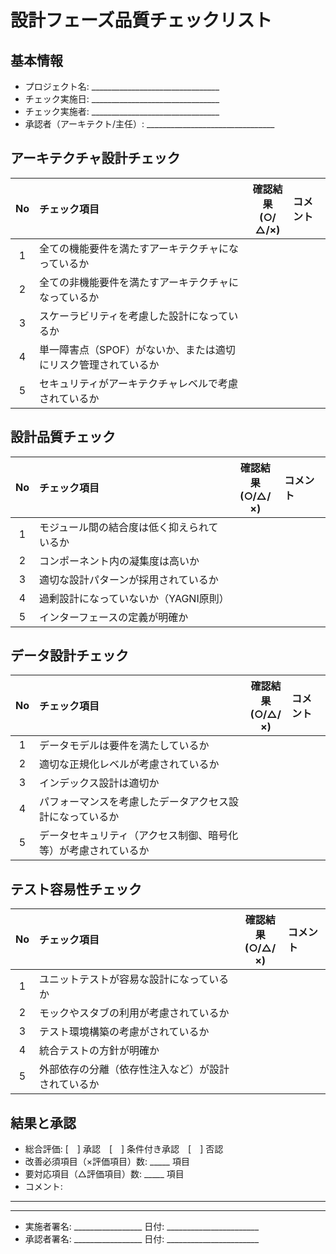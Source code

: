 # 設計フェーズ品質チェックリスト

## 基本情報
- プロジェクト名: ________________________________
- チェック実施日: ________________________________
- チェック実施者: ________________________________
- 承認者（アーキテクト/主任）: ________________________________

## アーキテクチャ設計チェック
| No | チェック項目 | 確認結果<br>(○/△/×) | コメント |
|:---:|:---|:---:|:---|
| 1 | 全ての機能要件を満たすアーキテクチャになっているか |  |  |
| 2 | 全ての非機能要件を満たすアーキテクチャになっているか |  |  |
| 3 | スケーラビリティを考慮した設計になっているか |  |  |
| 4 | 単一障害点（SPOF）がないか、または適切にリスク管理されているか |  |  |
| 5 | セキュリティがアーキテクチャレベルで考慮されているか |  |  |

## 設計品質チェック
| No | チェック項目 | 確認結果<br>(○/△/×) | コメント |
|:---:|:---|:---:|:---|
| 1 | モジュール間の結合度は低く抑えられているか |  |  |
| 2 | コンポーネント内の凝集度は高いか |  |  |
| 3 | 適切な設計パターンが採用されているか |  |  |
| 4 | 過剰設計になっていないか（YAGNI原則） |  |  |
| 5 | インターフェースの定義が明確か |  |  |

## データ設計チェック
| No | チェック項目 | 確認結果<br>(○/△/×) | コメント |
|:---:|:---|:---:|:---|
| 1 | データモデルは要件を満たしているか |  |  |
| 2 | 適切な正規化レベルが考慮されているか |  |  |
| 3 | インデックス設計は適切か |  |  |
| 4 | パフォーマンスを考慮したデータアクセス設計になっているか |  |  |
| 5 | データセキュリティ（アクセス制御、暗号化等）が考慮されているか |  |  |

## テスト容易性チェック
| No | チェック項目 | 確認結果<br>(○/△/×) | コメント |
|:---:|:---|:---:|:---|
| 1 | ユニットテストが容易な設計になっているか |  |  |
| 2 | モックやスタブの利用が考慮されているか |  |  |
| 3 | テスト環境構築の考慮がされているか |  |  |
| 4 | 統合テストの方針が明確か |  |  |
| 5 | 外部依存の分離（依存性注入など）が設計されているか |  |  |

## 結果と承認
- 総合評価: [　] 承認　[　] 条件付き承認　[　] 否認
- 改善必須項目（×評価項目）数: _____ 項目
- 要対応項目（△評価項目）数: _____ 項目
- コメント: 
____________________________________________________________
____________________________________________________________

- 実施者署名: _________________ 日付: _______________________
- 承認者署名: _________________ 日付: _______________________

